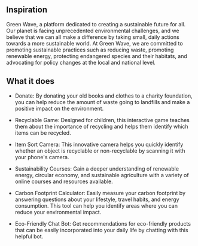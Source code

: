 ## Inspiration
Green Wave, a platform dedicated to creating a sustainable future for all. Our planet is facing unprecedented environmental challenges, and we believe that we can all make a difference by taking small, daily actions towards a more sustainable world. At Green Wave, we are committed to promoting sustainable practices such as reducing waste, promoting renewable energy, protecting endangered species and their habitats, and advocating for policy changes at the local and national level.

## What it does

- Donate: By donating your old books and clothes to a charity foundation, you can help reduce the amount of waste going to landfills and make a positive impact on the environment.

- Recyclable Game: Designed for children, this interactive game teaches them about the importance of recycling and helps them identify which items can be recycled.

- Item Sort Camera: This innovative camera helps you quickly identify whether an object is recyclable or non-recyclable by scanning it with your phone's camera.

- Sustainability Courses: Gain a deeper understanding of renewable energy, circular economy, and sustainable agriculture with a variety of online courses and resources available.

- Carbon Footprint Calculator: Easily measure your carbon footprint by answering questions about your lifestyle, travel habits, and energy consumption. This tool can help you identify areas where you can reduce your environmental impact.

- Eco-Friendly Chat Bot: Get recommendations for eco-friendly products that can be easily incorporated into your daily life by chatting with this helpful bot.

